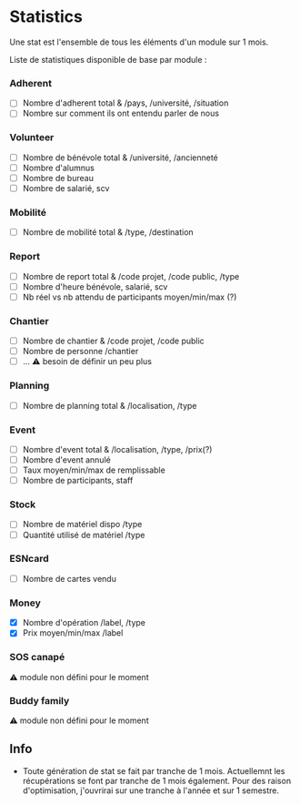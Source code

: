 # Statistics

Une stat est l'ensemble de tous les éléments d'un module sur 1 mois.

Liste de statistiques disponible de base par module :

### Adherent
- [ ] Nombre d'adherent total & /pays, /université, /situation
- [ ] Nombre sur comment ils ont entendu parler de nous

### Volunteer
- [ ] Nombre de bénévole total & /université, /ancienneté
- [ ] Nombre d'alumnus
- [ ] Nombre de bureau
- [ ] Nombre de salarié, scv

### Mobilité
- [ ] Nombre de mobilité total & /type, /destination

### Report
- [ ] Nombre de report total & /code projet, /code public, /type
- [ ] Nombre d'heure bénévole, salarié, scv
- [ ] Nb réel vs nb attendu de participants moyen/min/max (?)

### Chantier
- [ ] Nombre de chantier & /code projet, /code public
- [ ] Nombre de personne /chantier
- [ ] ...
:warning: besoin de définir un peu plus

### Planning
- [ ] Nombre de planning total & /localisation, /type

### Event
- [ ] Nombre d'event total & /localisation, /type, /prix(?)
- [ ] Nombre d'event annulé
- [ ] Taux moyen/min/max de remplissable
- [ ] Nombre de participants, staff

### Stock
- [ ] Nombre de matériel dispo /type
- [ ] Quantité utilisé de matériel /type

### ESNcard
- [ ] Nombre de cartes vendu

### Money
- [x] Nombre d'opération /label, /type
- [x] Prix moyen/min/max /label

### SOS canapé
:warning: module non défini pour le moment

### Buddy family
:warning: module non défini pour le moment

## Info
- Toute génération de stat se fait par tranche de 1 mois. Actuellemnt les récupérations se font par tranche de 1 mois également. Pour des raison d'optimisation, j'ouvrirai sur une tranche à l'année et sur 1 semestre.
